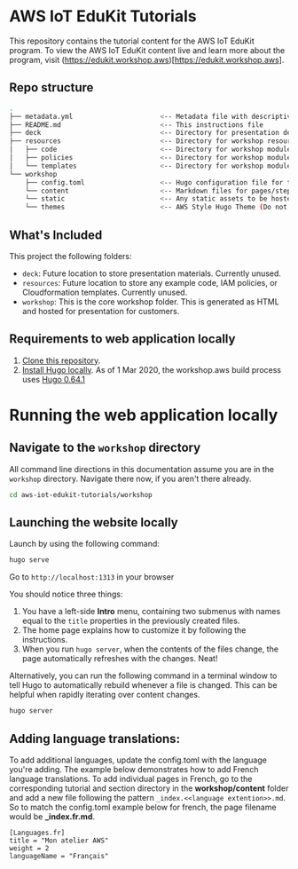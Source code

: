 # AWS IoT EduKit Tutorials
This repository contains the tutorial content for the AWS IoT EduKit program. To view the AWS IoT EduKit content live and learn more about the program, visit (https://edukit.workshop.aws)[https://edukit.workshop.aws].

## Repo structure
```bash
.
├── metadata.yml                      <-- Metadata file with descriptive information about the workshop
├── README.md                         <-- This instructions file
├── deck                              <-- Directory for presentation deck
├── resources                         <-- Directory for workshop resources
│   ├── code                          <-- Directory for workshop modules code
│   ├── policies                      <-- Directory for workshop modules IAM Roles and Policies
│   └── templates                     <-- Directory for workshop modules CloudFormation templates
└── workshop                          
    ├── config.toml                   <-- Hugo configuration file for the workshop website
    └── content                       <-- Markdown files for pages/steps in workshop
    └── static                        <-- Any static assets to be hosted alongside the workshop (ie. images, scripts, documents, etc)
    └── themes                        <-- AWS Style Hugo Theme (Do not edit!)
```

## What's Included
This project the following folders:

* `deck`: Future location to store presentation materials. Currently unused. 
* `resources`:  Future location to store any example code, IAM policies, or Cloudformation templates. Currently unused.
* `workshop`: This is the core workshop folder. This is generated as HTML and hosted for presentation for customers.


## Requirements to web application locally
1. [Clone this repository](https://help.github.com/articles/fork-a-repo/).
2. [Install Hugo locally](https://gohugo.io/overview/quickstart/). As of 1 Mar 2020, the workshop.aws build process uses [Hugo 0.64.1](https://github.com/gohugoio/hugo/releases/tag/v0.64.1)


# Running the web application locally
## Navigate to the `workshop` directory
All command line directions in this documentation assume you are in the `workshop` directory. Navigate there now, if you aren't there already.

```bash
cd aws-iot-edukit-tutorials/workshop
```

## Launching the website locally
Launch by using the following command:

```bash
hugo serve
```

Go to `http://localhost:1313` in your browser

You should notice three things:

1. You have a left-side **Intro** menu, containing two submenus with names equal to the `title` properties in the previously created files.
2. The home page explains how to customize it by following the instructions.
3. When you run `hugo server`, when the contents of the files change, the page automatically refreshes with the changes. Neat!

Alternatively, you can run the following command in a terminal window to tell Hugo to automatically rebuild whenever a file is changed. This can be helpful when rapidly iterating over content changes.

```bash
hugo server
```

## Adding language translations:
To add additional languages, update the config.toml with the language you're adding.
The example below demonstrates how to add French language translations. To add individual pages in French, go to the corresponding tutorial and section directory in the **workshop/content** folder and add a new file following the pattern `_index.<<language extention>>.md`. So to match the config.toml example below for french, the page filename would be **_index.fr.md**. 

```
[Languages.fr]
title = "Mon atelier AWS"
weight = 2
languageName = "Français"
```